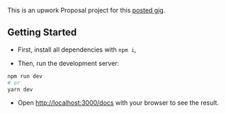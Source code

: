 This is an upwork Proposal project for this [posted gig](https://www.upwork.com/jobs/One-pager-HTML-marketing-site-for-ChessDrop_~01234f7254934a02d5/).

## Getting Started

- First, install all dependencies with `npm i`,

- Then, run the development server:

```bash
npm run dev
# or
yarn dev
```

- Open [http://localhost:3000/docs](http://localhost:3000/docs) with your browser to see the result.
